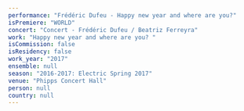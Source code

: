 ```yaml
---
performance: "Frédéric Dufeu - Happy new year and where are you?"
isPremiere: "WORLD"
concert: "Concert - Frédéric Dufeu / Beatriz Ferreyra"
work: "Happy new year and where are you? "
isCommission: false
isResidency: false
work_year: "2017"
ensemble: null
season: "2016-2017: Electric Spring 2017"
venue: "Phipps Concert Hall"
person: null
country: null
---
```


